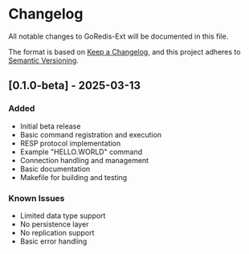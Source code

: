 # Changelog

All notable changes to GoRedis-Ext will be documented in this file.

The format is based on [Keep a Changelog](https://keepachangelog.com/en/1.0.0/),
and this project adheres to [Semantic Versioning](https://semver.org/spec/v2.0.0.html).

## [0.1.0-beta] - 2025-03-13

### Added
- Initial beta release
- Basic command registration and execution
- RESP protocol implementation
- Example "HELLO.WORLD" command
- Connection handling and management
- Basic documentation
- Makefile for building and testing

### Known Issues
- Limited data type support
- No persistence layer
- No replication support
- Basic error handling 